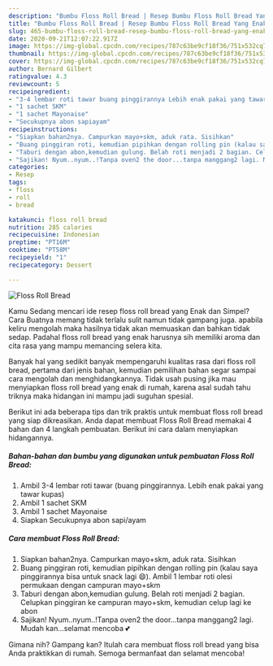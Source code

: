 ```yaml
---
description: "Bumbu Floss Roll Bread | Resep Bumbu Floss Roll Bread Yang Enak Dan Lezat"
title: "Bumbu Floss Roll Bread | Resep Bumbu Floss Roll Bread Yang Enak Dan Lezat"
slug: 465-bumbu-floss-roll-bread-resep-bumbu-floss-roll-bread-yang-enak-dan-lezat
date: 2020-09-21T12:07:22.917Z
image: https://img-global.cpcdn.com/recipes/787c63be9cf18f36/751x532cq70/floss-roll-bread-foto-resep-utama.jpg
thumbnail: https://img-global.cpcdn.com/recipes/787c63be9cf18f36/751x532cq70/floss-roll-bread-foto-resep-utama.jpg
cover: https://img-global.cpcdn.com/recipes/787c63be9cf18f36/751x532cq70/floss-roll-bread-foto-resep-utama.jpg
author: Bernard Gilbert
ratingvalue: 4.3
reviewcount: 5
recipeingredient:
- "3-4 lembar roti tawar buang pinggirannya Lebih enak pakai yang tawar kupas"
- "1 sachet SKM"
- "1 sachet Mayonaise"
- "Secukupnya abon sapiayam"
recipeinstructions:
- "Siapkan bahan2nya. Campurkan mayo+skm, aduk rata. Sisihkan"
- "Buang pinggiran roti, kemudian pipihkan dengan rolling pin (kalau saya pinggirannya bisa untuk snack lagi 😄). Ambil 1 lembar roti olesi permukaan dengan campuran mayo+skm"
- "Taburi dengan abon,kemudian gulung. Belah roti menjadi 2 bagian. Celupkan pinggiran ke campuran mayo+skm, kemudian celup lagi ke abon"
- "Sajikan! Nyum..nyum..!Tanpa oven2 the door...tanpa manggang2 lagi. Mudah kan...selamat mencoba 💕"
categories:
- Resep
tags:
- floss
- roll
- bread

katakunci: floss roll bread 
nutrition: 285 calories
recipecuisine: Indonesian
preptime: "PT16M"
cooktime: "PT58M"
recipeyield: "1"
recipecategory: Dessert

---
```



![Floss Roll Bread](https://img-global.cpcdn.com/recipes/787c63be9cf18f36/751x532cq70/floss-roll-bread-foto-resep-utama.jpg)

Kamu Sedang mencari ide resep floss roll bread yang Enak dan Simpel? Cara Buatnya memang tidak terlalu sulit namun tidak gampang juga. apabila keliru mengolah maka hasilnya tidak akan memuaskan dan bahkan tidak sedap. Padahal floss roll bread yang enak harusnya sih memiliki aroma dan cita rasa yang mampu memancing selera kita.



Banyak hal yang sedikit banyak mempengaruhi kualitas rasa dari floss roll bread, pertama dari jenis bahan, kemudian pemilihan bahan segar sampai cara mengolah dan menghidangkannya. Tidak usah pusing jika mau menyiapkan floss roll bread yang enak di rumah, karena asal sudah tahu triknya maka hidangan ini mampu jadi suguhan spesial.


Berikut ini ada beberapa tips dan trik praktis untuk membuat floss roll bread yang siap dikreasikan. Anda dapat membuat Floss Roll Bread memakai 4 bahan dan 4 langkah pembuatan. Berikut ini cara dalam menyiapkan hidangannya.

<!--inarticleads1-->

##### Bahan-bahan dan bumbu yang digunakan untuk pembuatan Floss Roll Bread:

1. Ambil 3-4 lembar roti tawar (buang pinggirannya. Lebih enak pakai yang tawar kupas)
1. Ambil 1 sachet SKM
1. Ambil 1 sachet Mayonaise
1. Siapkan Secukupnya abon sapi/ayam




<!--inarticleads2-->

##### Cara membuat Floss Roll Bread:

1. Siapkan bahan2nya. Campurkan mayo+skm, aduk rata. Sisihkan
1. Buang pinggiran roti, kemudian pipihkan dengan rolling pin (kalau saya pinggirannya bisa untuk snack lagi 😄). Ambil 1 lembar roti olesi permukaan dengan campuran mayo+skm
1. Taburi dengan abon,kemudian gulung. Belah roti menjadi 2 bagian. Celupkan pinggiran ke campuran mayo+skm, kemudian celup lagi ke abon
1. Sajikan! Nyum..nyum..!Tanpa oven2 the door...tanpa manggang2 lagi. Mudah kan...selamat mencoba 💕




Gimana nih? Gampang kan? Itulah cara membuat floss roll bread yang bisa Anda praktikkan di rumah. Semoga bermanfaat dan selamat mencoba!
